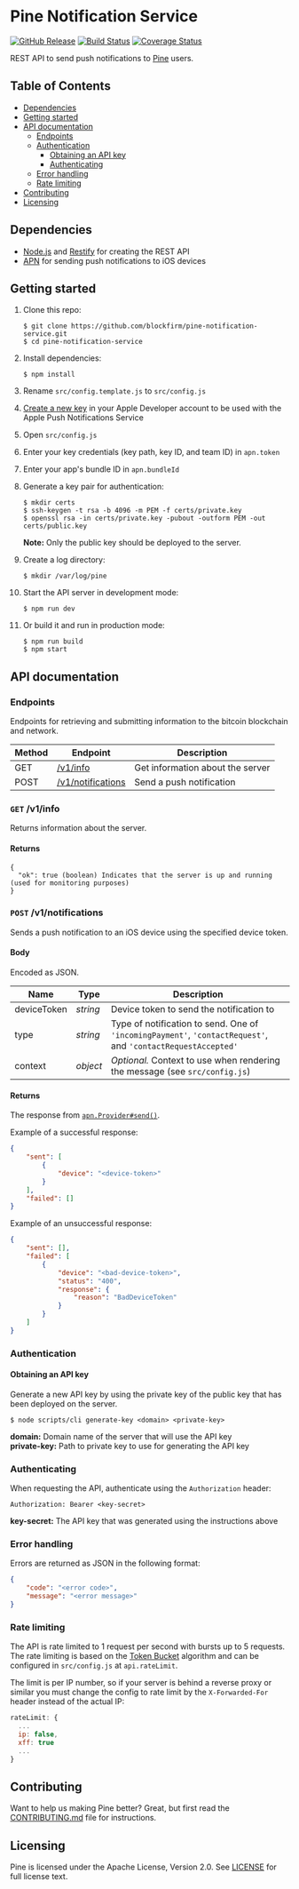 Pine Notification Service
=========================

[![GitHub Release](https://img.shields.io/github/release/blockfirm/pine-notification-service.svg?style=flat-square)](https://github.com/blockfirm/pine-notification-service/releases)
[![Build Status](https://img.shields.io/travis/blockfirm/pine-notification-service.svg?branch=master&style=flat-square)](https://travis-ci.org/blockfirm/pine-notification-service)
[![Coverage Status](https://img.shields.io/coveralls/blockfirm/pine-notification-service.svg?style=flat-square)](https://coveralls.io/r/blockfirm/pine-notification-service)

REST API to send push notifications to [Pine](https://pine.pm) users.

## Table of Contents

* [Dependencies](#dependencies)
* [Getting started](#getting-started)
* [API documentation](#api-documentation)
  * [Endpoints](#endpoints)
  * [Authentication](#authentication)
     - [Obtaining an API key](#obtaining-an-api-key)
     - [Authenticating](#authenticating)
  * [Error handling](#error-handling)
  * [Rate limiting](#rate-limiting)
* [Contributing](#contributing)
* [Licensing](#licensing)

## Dependencies

* [Node.js](https://nodejs.org) and [Restify](http://restify.com) for creating the REST API
* [APN](https://developer.apple.com/notifications/) for sending push notifications to iOS devices

## Getting started

1. Clone this repo:
    ```
    $ git clone https://github.com/blockfirm/pine-notification-service.git
    $ cd pine-notification-service
    ```
2. Install dependencies:
    ```
    $ npm install
    ```
3. Rename `src/config.template.js` to `src/config.js`
4. [Create a new key](https://developer.apple.com/account/ios/authkey) in your Apple Developer account to be used with the Apple Push Notifications Service
5. Open `src/config.js`
6. Enter your key credentials (key path, key ID, and team ID) in `apn.token`
7. Enter your app's bundle ID in `apn.bundleId`
8. Generate a key pair for authentication:
    ```
    $ mkdir certs
    $ ssh-keygen -t rsa -b 4096 -m PEM -f certs/private.key
    $ openssl rsa -in certs/private.key -pubout -outform PEM -out certs/public.key
    ```

    **Note:** Only the public key should be deployed to the server.
9. Create a log directory:
    ```
    $ mkdir /var/log/pine
    ```
10. Start the API server in development mode:
    ```
    $ npm run dev
    ```
11. Or build it and run in production mode:
    ```
    $ npm run build
    $ npm start
    ```

## API documentation

### Endpoints

Endpoints for retrieving and submitting information to the bitcoin blockchain and network.

| Method | Endpoint | Description |
| --- | --- | --- |
| GET | [/v1/info](#get-v1info) | Get information about the server |
| POST | [/v1/notifications](#post-v1notifications) | Send a push notification |

### `GET` /v1/info

Returns information about the server.

#### Returns

```
{
  "ok": true (boolean) Indicates that the server is up and running (used for monitoring purposes)
}
```

### `POST` /v1/notifications

Sends a push notification to an iOS device using the specified device token.

#### Body

Encoded as JSON.

| Name | Type | Description |
| --- | --- | --- |
| deviceToken | *string* | Device token to send the notification to |
| type | *string* | Type of notification to send. One of `'incomingPayment'`, `'contactRequest'`, and `'contactRequestAccepted'` |
| context | *object* | *Optional.* Context to use when rendering the message (see `src/config.js`) |

#### Returns

The response from [`apn.Provider#send()`](https://github.com/node-apn/node-apn/blob/master/doc/provider.markdown#class-apnprovider).

Example of a successful response:

```json
{
    "sent": [
        {
            "device": "<device-token>"
        }
    ],
    "failed": []
}
```

Example of an unsuccessful response:

```json
{
    "sent": [],
    "failed": [
        {
            "device": "<bad-device-token>",
            "status": "400",
            "response": {
                "reason": "BadDeviceToken"
            }
        }
    ]
}
```

### Authentication

#### Obtaining an API key

Generate a new API key by using the private key of the public key that has been
deployed on the server.

```
$ node scripts/cli generate-key <domain> <private-key>
```

**domain:** Domain name of the server that will use the API key  
**private-key:** Path to private key to use for generating the API key

### Authenticating

When requesting the API, authenticate using the `Authorization` header:

```
Authorization: Bearer <key-secret>
```

**key-secret:** The API key that was generated using the instructions above

### Error handling

Errors are returned as JSON in the following format:

```json
{
    "code": "<error code>",
    "message": "<error message>"
}
```

### Rate limiting

The API is rate limited to 1 request per second with bursts up to 5 requests. The rate limiting is
based on the [Token Bucket](https://en.wikipedia.org/wiki/Token_bucket) algorithm and can be configured
in `src/config.js` at `api.rateLimit`.

The limit is per IP number, so if your server is behind a reverse proxy or similar you must change the
config to rate limit by the `X-Forwarded-For` header instead of the actual IP:

```js
rateLimit: {
  ...
  ip: false,
  xff: true
  ...
}
```

## Contributing

Want to help us making Pine better? Great, but first read the
[CONTRIBUTING.md](CONTRIBUTING.md) file for instructions.

## Licensing

Pine is licensed under the Apache License, Version 2.0.
See [LICENSE](LICENSE) for full license text.
